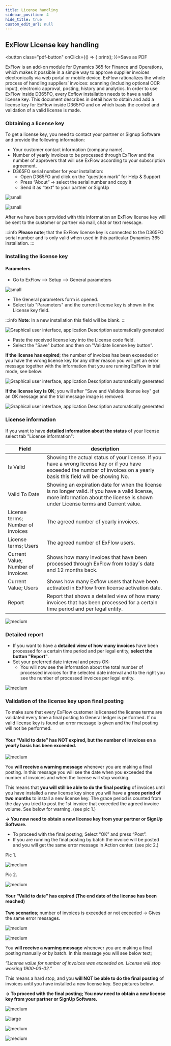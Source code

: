 ```yaml
---
title: License handling
sidebar_position: 4
hide_title: true
custom_edit_url: null
---
```

## ExFlow License key handling 
<button class="pdf-button" onClick={() => { print(); }}>Save as PDF</button>

ExFlow is an add-on module for Dynamics 365 for Finance and Operations, which makes it possible in a simple way to approve supplier invoices electronically via web portal or mobile device. ExFlow rationalizes the whole process of handling suppliers’ invoices: scanning (including optional OCR input), electronic approval, posting, history and analytics.
In order to use ExFlow inside D365FO, every Exflow installation needs to have a valid license key. 
This document describes in detail how to obtain and add a license key for ExFlow inside D365FO and on which basis the control and validation of a valid license is made.

### Obtaining a license key
To get a license key, you need to contact your partner or Signup Software and provide the following information:

- Your customer contact information (company name).
- Number of yearly invoices to be processed through ExFlow and the number of approvers that will use ExFlow according to your subscription agreement.
- D365FO serial number for your installation:
    - Open D365FO and click on the “question mark” for Help & Support
    - Press “About” -> select the serial number and copy it
    - Send it as “text” to your partner or SignUp

![small](@site/static/img/media/image402.png)

![small](@site/static/img/media/image403.png)

After we have been provided with this information an ExFlow license key will be sent to the customer or partner via mail, chat or text message. 

:::info **Please note**; that the ExFlow license key is connected to the D365FO serial number and is only valid when used in this particular Dynamics 365 installation.
:::

### Installing the license key
#### Parameters

- Go to ExFlow –> Setup –> General parameters

![small](@site/static/img/media/image404.png)

- The General parameters form is opened. 
- Select tab "Parameters" and the current license key is shown in the License key field. 

:::info **Note**: In a new installation this field will be blank.
:::

![Graphical user interface, application Description automatically generated](@site/static/img/media/image405.png)

- Paste the received license key into the License code field.
- Select the "Save" button and then on "Validate license key button".

**If the license has expired**; the number of invoices has been exceeded or you have the wrong license key for any other reason you will get an error message together with the information that you are running ExFlow in trial mode, see below:

![Graphical user interface, application Description automatically generated](@site/static/img/media/image406.png)

**If the license key is OK**; you will after "Save and Validate license key" get an OK message and the trial message image is removed.

![Graphical user interface, application Description automatically generated](@site/static/img/media/image407.png)

### License information
If you want to have **detailed information about the status** of your license select tab "License information":

| Field | description |
| ---- | ---- |
| Is Valid |  Showing the actual status of your license. If you have a wrong license key or if you have exceeded the number of invoices on a yearly basis this field will be showing No. |
| Valid To Date | Showing an expiration date for when the license is no longer valid. If you have a valid license, more information about the license is shown under License terms and Current value.|
| License terms; Number of invoices | The agreed number of yearly invoices.|
| License terms; Users | The agreed number of ExFlow users.|
| Current Value; Number of invoices | Shows how many invoices that have been processed through ExFlow from today´s date and 12 months back.|
| Current Value; Users |Shows how many Exflow users that have been activated in ExFlow from license activation date.|
|Report | Report that shows a detailed view of how many invoices that has been processed for a certain time period and per legal entity.|

![medium](@site/static/img/media/image408.png)

### Detailed report
- If you want to have a **detailed view of how many invoices** have been processed for a certain time period and per legal entity, **select the button "Report"**. 
- Set your preferred date interval and press OK:
    - You will now see the information about the total number of processed invoices for the selected date interval and to the right you see the number of processed invoices per legal entity.

![medium](@site/static/img/media/image409.png)


### Validation of the license key upon final posting

To make sure that every ExFlow customer is licensed the license terms are validated every time a final posting to General ledger is performed. 
If no valid license key is found an error message is given and the final posting will not be performed. 

#### Your “Valid to date” has NOT expired, but the number of invoices on a yearly basis has been exceeded.

![medium](@site/static/img/media/image410.png)

You **will receive a warning message** whenever you are making a final posting. 
In this message you will see the date when you exceeded the number of invoices and when the license will stop working. 

This means that **you will still be able to do the final posting** of invoices until you have installed a new license key since you will have a **grace period of two months** to install a new license key. 
The grace period is counted from the day you tried to post the 1st invoice that exceeded the agreed invoice volume. See below for warning. (see pic 1.)

**-> You now need to obtain a new license key from your partner or SignUp Software.**

- To proceed with the final posting; Select “OK” and press “Post”. 
- If you are running the final posting by batch the invoice will be posted and you will get the same error message in Action center. (see pic 2.)
 
Pic 1.

![medium](@site/static/img/media/image411.png)

Pic 2.

![medium](@site/static/img/media/image412.png)

#### Your “Valid to date” has expired (The end date of the license has been reached)
**Two scenarios**; number of invoices is exceeded or not exceeded -> Gives the same error messages.

![medium](@site/static/img/media/image413.png)


![medium](@site/static/img/media/image414.png)

You **will receive a warning message** whenever you are making a final posting manually or by batch. 
In this message you will see below text;

*“License value for number of invoices was exceeded on. License will stop working 1900-03-02.”*

This means a hard stop, and you **will NOT be able to do the final posting** of invoices until you have installed a new license key. See pictures below.

**-> To proceed with the final posting; You now need to obtain a new license key from your partner or SignUp Software.**


![medium](@site/static/img/media/image415.png)


![large](@site/static/img/media/image416.png)


![medium](@site/static/img/media/image417.png)


![medium](@site/static/img/media/image418.png)
